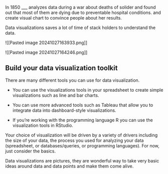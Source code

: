 In 1850 ___ analyzes data during a war about deaths of solider and found out that most of them are dying due to preventable hospital conditions. and create visual chart to convince people about her results.

Data visualizations saves a lot of time of stack holders to understand the data.

![[Pasted image 20241027163933.png]]


![[Pasted image 20241027164246.png]]
## Build your data visualization toolkit

There are many different tools you can use for data visualization. 

- You can use the visualizations tools in your spreadsheet to create simple visualizations such as line and bar charts.
    
- You can use more advanced tools such as Tableau that allow you to integrate data into dashboard-style visualizations. 
    
- If you’re working with the programming language R you can use the visualization tools in RStudio.
    

Your choice of visualization will be driven by a variety of drivers including the size of your data, the process you used for analyzing your data (spreadsheet, or databases/queries, or programming languages). For now, just consider the basics.



Data visualizations are pictures, they are wonderful way to take very basic ideas around data and data points and make them come alive.